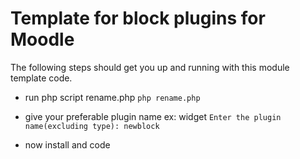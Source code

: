 # Template for block plugins for Moodle

The following steps should get you up and running with
this module template code.

- run php script rename.php
  ``php rename.php``

- give your preferable plugin name ex: widget
  ``Enter the plugin name(excluding type): newblock``

- now install and code
